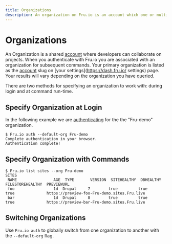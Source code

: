 ```yaml
---
title: Organizations
description: An organization on Fru.io is an account which one or multiple developers may have access to.
---
```

# Organizations

An Organization is a shared [account](account-types.md) where developers can collaborate on projects. When you authenticate with Fru.io you are associated with an organization for subsequent commands. Your primary organization is listed as the [account](account-types.md) slug on [your settings](https://dash.fru.io/ settings) page. Your results will vary depending on the organization you have queried.

There are two methods for specifying an organization to work with: during login and at command run-time.

## Specify Organization at Login
In the following example we are [authenticating](authentication.md) for the the "Fru-demo" organization.
```
$ Fru.io auth --default-org Fru-demo
Complete authentication in your browser.
Authentication complete!
```

## Specify Organization with Commands
```
$ Fru.io list sites --org Fru-demo
SITES
 NAME                AGE  TYPE       VERSION  SITEHEALTHY  DBHEALTHY  FILESTOREHEALTHY  PREVIEWURL
 foo                 1d  Drupal     7        true         true       true              https://preview-foo-Fru-demo.sites.Fru.live
 bar                 1d  Drupal     8        true         true       true              https://preview-bar-Fru-demo.sites.Fru.live
```

## Switching Organizations
Use `Fru.io auth` to globally switch from one organization to another with the `--default-org` flag.
